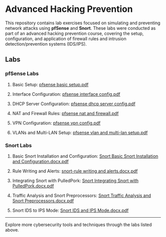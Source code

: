 # Advanced Hacking Prevention

This repository contains lab exercises focused on simulating and preventing network attacks using **pfSense** and **Snort**. These labs were conducted as part of an advanced hacking prevention course, covering the setup, configuration, and application of firewall rules and intrusion detection/prevention systems (IDS/IPS).

## Labs

### pfSense Labs

1. Basic Setup:
   [pfsense basic setup.pdf](https://github.com/user-attachments/files/17353249/pfsense.basic.setup.pdf)


2. Interface Configuration:
   [pfsense interface config.pdf](https://github.com/user-attachments/files/17353259/pfsense.interface.config.pdf)


3. DHCP Server Configuration:
   [pfsense dhcp server config.pdf](https://github.com/user-attachments/files/17353258/pfsense.dhcp.server.config.pdf)


4. NAT and Firewall Rules:
   [pfsense nat and firewall.pdf](https://github.com/user-attachments/files/17353260/pfsense.nat.and.firewall.pdf)


5. VPN Configuration:
    [pfsense vpn config.pdf](https://github.com/user-attachments/files/17353262/pfsense.vpn.config.pdf)


6. VLANs and Multi-LAN Setup:
    [pfsense vlan and multi-lan setup.pdf](https://github.com/user-attachments/files/17353261/pfsense.vlan.and.multi-lan.setup.pdf)
  

### Snort Labs

1. Basic Snort Installation and Configuration:
    [Snort Basic Snort Installation and Configuration.docx.pdf](https://github.com/user-attachments/files/17353263/Snort.Basic.Snort.Installation.and.Configuration.docx.pdf)


2. Rule Writing and Alerts:
   [snort-rule writing and alerts.docx.pdf](https://github.com/user-attachments/files/17353267/snort-rule.writing.and.alerts.docx.pdf) 


3. Integrating Snort with PulledPork:
    [Snort Integrating Snort with PulledPork.docx.pdf](https://github.com/user-attachments/files/17353265/Snort.Integrating.Snort.with.PulledPork.docx.pdf)


4. Traffic Analysis and Snort Preprocessors:
    [Snort Traffic Analysis and Snort Preprocessors.docx.pdf](https://github.com/user-attachments/files/17353266/Snort.Traffic.Analysis.and.Snort.Preprocessors.docx.pdf)
   

5. Snort IDS to IPS Mode:
   [Snort IDS and IPS Mode.docx.pdf](https://github.com/user-attachments/files/17353264/Snort.IDS.and.IPS.Mode.docx.pdf)
   

---

Explore more cybersecurity tools and techniques through the labs listed above.
